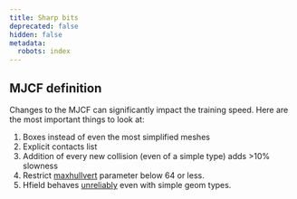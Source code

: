 ```yaml
---
title: Sharp bits
deprecated: false
hidden: false
metadata:
  robots: index
---
```

## MJCF definition

Changes to the MJCF can significantly impact the training speed. Here are the most important things to look at:

1. Boxes instead of even the most simplified meshes
2. Explicit contacts list
3. Addition of every new collision (even of a simple type) adds >10% slowness
4. Restrict [maxhullvert](https://mujoco.readthedocs.io/en/stable/XMLreference.html#asset-mesh-maxhullvert) parameter below 64 or less.
5. Hfield behaves [unreliably](https://github.com/google-deepmind/mujoco/issues/1143) even with simple geom types.